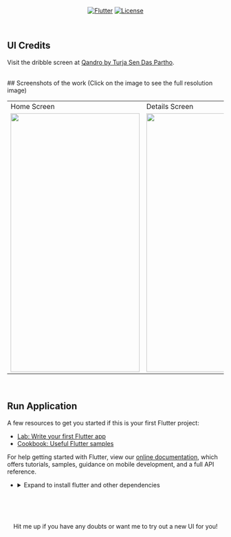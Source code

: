 <p align="center">
<a href=""><img title="Flutter" src="https://img.shields.io/badge/Flutter-2-blue?style=for-the-badge&logo=flutter"></a>
<a href=""><img title="License" src="https://img.shields.io/badge/License-Open Source-brightgreen?style=for-the-badge&logo="></a>
</p>

<br>

## UI Credits

Visit the dribble screen at <a href="https://dribbble.com/shots/15849692-Qandro-Homepage-Responsive-2021p"> Qandro by Turja Sen Das Partho</a>.

<br>
## Screenshots of the work (Click on the image to see the full resolution image)

<table align="center">
  <tr>
    <td>Home Screen</td>
     <td>Details Screen</td>
     
  </tr>
  <tr>
    <td><img src="https://github.com/Vignesh0404/Flutter-UI-Kit/blob/main/15-crypto/output/2.jpeg" width=300 height=600></td>
    <td><img src="https://github.com/Vignesh0404/Flutter-UI-Kit/blob/main/15-crypto/output/1.jpeg" width=270 height=600></td>
    
  </tr>
 </table>
 
 <br>
 
 
 ## Run Application
 
A few resources to get you started if this is your first Flutter project:

- [Lab: Write your first Flutter app](https://flutter.dev/docs/get-started/codelab)
- [Cookbook: Useful Flutter samples](https://flutter.dev/docs/cookbook)

For help getting started with Flutter, view our
[online documentation](https://flutter.dev/docs), which offers tutorials,
samples, guidance on mobile development, and a full API reference.

<ul><li><details>
<summary>Expand to install flutter and other dependencies</b></summary>
<li>Follow this to install <strong><a href="https://flutter.dev/docs/get-started/install">Flutter</a></strong></li>
</ul></li></ul></details></li></ul>
<br>
<br><br>
<p align="center">
  Hit me up if you have any doubts or want me to try out a new UI for you!
</p>
